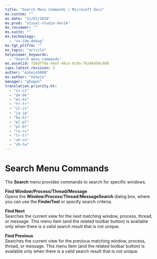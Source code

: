 ```yaml
---
title: "Search Menu Commands | Microsoft Docs"
ms.custom: ""
ms.date: "11/01/2016"
ms.prod: "visual-studio-dev14"
ms.reviewer: ""
ms.suite: ""
ms.technology: 
  - "vs-ide-debug"
ms.tgt_pltfrm: ""
ms.topic: "article"
helpviewer_keywords: 
  - "Search menu commands"
ms.assetid: f36dff9a-49ef-46ce-8c9a-76246458c0d0
caps.latest.revision: 3
author: "mikejo5000"
ms.author: "mikejo"
manager: "ghogen"
translation.priority.ht: 
  - "cs-cz"
  - "de-de"
  - "es-es"
  - "fr-fr"
  - "it-it"
  - "ja-jp"
  - "ko-kr"
  - "pl-pl"
  - "pt-br"
  - "ru-ru"
  - "tr-tr"
  - "zh-cn"
  - "zh-tw"
---
```

# Search Menu Commands
The **Search** menu provides commands to search for specific windows.  
  
 **Find Window/Process/Thread/Message**  
 Opens the **Window**/**Process**/**Thread**/**MessageSearch** dialog box, where you can use the **FinderTool** or specify search criteria.  
  
 **Find Next**  
 Searches the current view for the next matching window, process, thread, or message. This menu item (and the related toolbar button) is available only when there is a valid search result that is not unique.  
  
 **Find Previous**  
 Searches the current view for the previous matching window, process, thread, or message. This menu item (and the related toolbar button) is available only when there is a valid search result that is not unique.